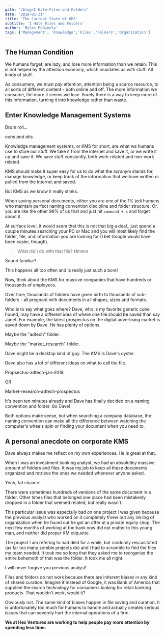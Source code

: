 ```yaml
---
path: '/blog/I-Hate-Files-and-Folders'
date: '2018-01-31'
title: 'The Current State of KMS'
subtitle: 'I Hate Files and Folders'
author: 'Myles McGinely'
tags: ['Management', 'Knowledge','Files','Folders','Organization']
---
```


## The Human Condition

We humans forget, are lazy, and lose more information than we retain. This is not helped by the attention economy, which inundates us with stuff. All kinds of stuff. 

As consumers, we must *pay* attention, attention being a scarce resource, to all sorts of different content - both online and off. The more information we consume, the more it seems we lose. Surely there is a way to keep more of this information, turning it into knowledge rather than waste.

## Enter Knowledge Management Systems

Drum roll...

*oohs and ahs.*

Knowledge management systems, or KMS for short, are what we humans use to store our stuff. We take it from the internet and save it, or we write it up and save it. We save stuff constantly, both work-related and non-work related. 

KMS should make it super easy for us to do what the acronym stands for, manage knowledge, or keep track of the information that we have written or pulled from the internet and saved.

But KMS as we know it really stinks.

When saving personal documents, either you are one of the 1% jedi humans who maintain perfect naming convention discipline and folder structure. Or, you are like the other 99% of us that and just hit `command + s` and forget about it. 
 
At surface level, it would seem that this is not that big a deal...just spend a couple minutes searching your PC or Mac and you will most likely find the folder, file, and information you are looking for (I bet Google would have been easier, though). 

> What did I do with that file? Hmmm

Sound familiar?

This happens all too often and is really just such a bore!

Now, think about the KMS for massive companies that have hundreds or thousands of employees. 

Over time, thousands of folders have given birth to thousands of sub-folders - all pregnant with documents in all shapes, sizes and formats. 

Who is to say what goes where? Dave, who is my favorite generic cube hound, may have a different idea of where one file should be saved than say Janet. For example, the latest prospectus on the digital advertising market is saved down by Dave. He has plenty of options. 

Maybe the "adtech" folder.

Maybe the "market_research" folder.

Dave might be a desktop kind of guy. The KMS is Dave's oyster.

Dave also has a lof of different ideas on what to call the file. 

Propsectus-adtech-jan-2018

OR

Market-research-adtech-prospectus

It's been ten minutes already and Dave has finally decided on a naming convention and folder. Go Dave!

Both options make sense, but when searching a company database, the naming convention can make all the difference between watching the computer's wheels spin or finding your document when you need to.

## A personal anecdote on corporate KMS

Dave always makes me reflect on my own experiences. He is great at that. 

When I was an investment banking analyst, we had an absolutley massive amount of folders and files. It was my job to keep all these documents organized and retrieve the ones we needed whenever anyone asked. 

Yeah, fat chance.

There were sometimes hundreds of versions of the same document in a folder. Other times files that belonged one place had been mistakenly dropped in a folder that seemed related, but really wasn't. 

This particular issue was especially bad on one project I was given because the previous analyst who worked on it completely threw out any inkling of organization when he found out he got an offer at a private equity shop. The next few months of working at the bank now did not matter to this young man, and neither did proper KM etiquette. 

The project I am refering to had died for a while, but randomly rescusitated (as far too many zombie projects do) and I had to scramble to find the files my team needed. It took me so long that they asked me to reorganize the entire behemoth of that was the folder. It took me all night. 

I will never forgive you previous analyst!  

Files and folders do not work because there are inherent biases in any kind of shared curation. Imagine if instead of Google, it was Bank of America that supplied the search technology for consumers looking for retail banking products. That wouldn't work, would it?

Obviously not. The same kind of biases happen in file saving and curation. It is unfortunately too much for humans to handle and actually creates serious issues that can severely hurt the internal operations of a firm.

**We at Hex Ventures are working to help people pay more attention by spending less time.**
